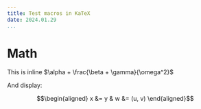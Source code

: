 ```yaml
---
title: Test macros in KaTeX
date: 2024.01.29
...
```




# Math

This is inline $\alpha + \frac{\beta + \gamma}{\omega^2}$


And display:


$$\begin{aligned}
x &= y & w &= (u, v)
\end{aligned}$$



